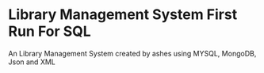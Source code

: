 # Library Management System First Run For SQL
An Library Management System created by ashes using MYSQL, MongoDB, Json and XML
